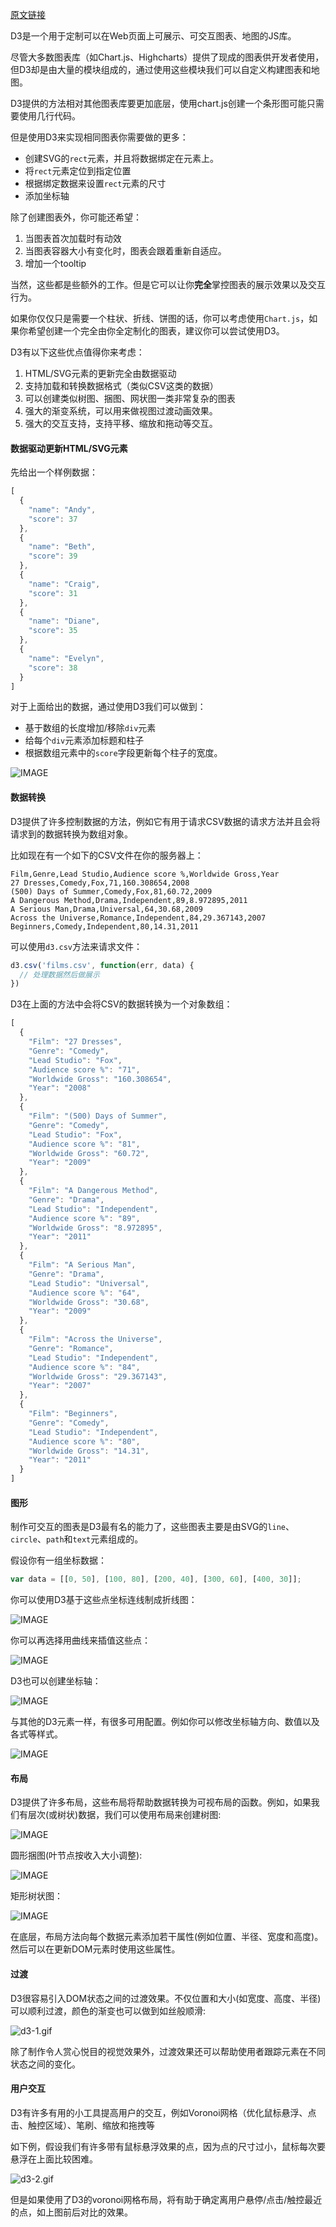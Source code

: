[原文链接](https://www.d3indepth.com/introduction/)

D3是一个用于定制可以在Web页面上可展示、可交互图表、地图的JS库。

尽管大多数图表库（如Chart.js、Highcharts）提供了现成的图表供开发者使用，但D3却是由大量的模块组成的，通过使用这些模块我们可以自定义构建图表和地图。

D3提供的方法相对其他图表库要更加底层，使用chart.js创建一个条形图可能只需要使用几行代码。

但是使用D3来实现相同图表你需要做的更多：

* 创建SVG的`rect`元素，并且将数据绑定在元素上。
* 将`rect`元素定位到指定位置
* 根据绑定数据来设置`rect`元素的尺寸
* 添加坐标轴

除了创建图表外，你可能还希望：

1. 当图表首次加载时有动效
2. 当图表容器大小有变化时，图表会跟着重新自适应。
3. 增加一个tooltip

当然，这些都是些额外的工作。但是它可以让你**完全**掌控图表的展示效果以及交互行为。

如果你仅仅只是需要一个柱状、折线、饼图的话，你可以考虑使用`Chart.js`，如果你希望创建一个完全由你全定制化的图表，建议你可以尝试使用D3。

D3有以下这些优点值得你来考虑：

1. HTML/SVG元素的更新完全由数据驱动
2. 支持加载和转换数据格式（类似CSV这类的数据）
3. 可以创建类似树图、捆图、网状图一类非常复杂的图表
4. 强大的渐变系统，可以用来做视图过渡动画效果。
5. 强大的交互支持，支持平移、缩放和拖动等交互。

#### 数据驱动更新HTML/SVG元素

先给出一个样例数据：

```js
[
  {
    "name": "Andy",
    "score": 37
  },
  {
    "name": "Beth",
    "score": 39
  },
  {
    "name": "Craig",
    "score": 31
  },
  {
    "name": "Diane",
    "score": 35
  },
  {
    "name": "Evelyn",
    "score": 38
  }
]
```

对于上面给出的数据，通过使用D3我们可以做到：

* 基于数组的长度增加/移除`div`元素
* 给每个`div`元素添加标题和柱子
* 根据数组元素中的`score`字段更新每个柱子的宽度。

![IMAGE](resources/AE912DAB228EF7B258275DA9B7C2F7D4.jpg)

#### 数据转换

D3提供了许多控制数据的方法，例如它有用于请求CSV数据的请求方法并且会将请求到的数据转换为数组对象。

比如现在有一个如下的CSV文件在你的服务器上：

```CSV
Film,Genre,Lead Studio,Audience score %,Worldwide Gross,Year
27 Dresses,Comedy,Fox,71,160.308654,2008
(500) Days of Summer,Comedy,Fox,81,60.72,2009
A Dangerous Method,Drama,Independent,89,8.972895,2011
A Serious Man,Drama,Universal,64,30.68,2009
Across the Universe,Romance,Independent,84,29.367143,2007
Beginners,Comedy,Independent,80,14.31,2011
```

可以使用`d3.csv`方法来请求文件：

```js
d3.csv('films.csv', function(err, data) {
  // 处理数据然后做展示
})
```

D3在上面的方法中会将CSV的数据转换为一个对象数组：

```js
[
  {
    "Film": "27 Dresses",
    "Genre": "Comedy",
    "Lead Studio": "Fox",
    "Audience score %": "71",
    "Worldwide Gross": "160.308654",
    "Year": "2008"
  },
  {
    "Film": "(500) Days of Summer",
    "Genre": "Comedy",
    "Lead Studio": "Fox",
    "Audience score %": "81",
    "Worldwide Gross": "60.72",
    "Year": "2009"
  },
  {
    "Film": "A Dangerous Method",
    "Genre": "Drama",
    "Lead Studio": "Independent",
    "Audience score %": "89",
    "Worldwide Gross": "8.972895",
    "Year": "2011"
  },
  {
    "Film": "A Serious Man",
    "Genre": "Drama",
    "Lead Studio": "Universal",
    "Audience score %": "64",
    "Worldwide Gross": "30.68",
    "Year": "2009"
  },
  {
    "Film": "Across the Universe",
    "Genre": "Romance",
    "Lead Studio": "Independent",
    "Audience score %": "84",
    "Worldwide Gross": "29.367143",
    "Year": "2007"
  },
  {
    "Film": "Beginners",
    "Genre": "Comedy",
    "Lead Studio": "Independent",
    "Audience score %": "80",
    "Worldwide Gross": "14.31",
    "Year": "2011"
  }
]
```

#### 图形

制作可交互的图表是D3最有名的能力了，这些图表主要是由SVG的`line`、`circle`、`path`和`text`元素组成的。

假设你有一组坐标数据：

```js
var data = [[0, 50], [100, 80], [200, 40], [300, 60], [400, 30]];
```

你可以使用D3基于这些点坐标连线制成折线图：

![IMAGE](resources/E38F84FA0A7F772AD6D3839CBA2111AC.jpg)

你可以再选择用曲线来插值这些点：

![IMAGE](resources/2D35CF7FC1B5FA5363A6DD8CBBCD97A9.jpg)

D3也可以创建坐标轴：

![IMAGE](resources/A3202D84AE9B51E8698346D9E97C5D9F.jpg)

与其他的D3元素一样，有很多可用配置。例如你可以修改坐标轴方向、数值以及各式等样式。

![IMAGE](resources/EF78911BA2C606BFA00B5C5AFFB5B9EC.jpg)

#### 布局

D3提供了许多布局，这些布局将帮助数据转换为可视布局的函数。例如，如果我们有层次(或树状)数据，我们可以使用布局来创建树图:

![IMAGE](resources/6A62ED038A909A3258F5FF08DF09754C.jpg)

圆形捆图(叶节点按收入大小调整):

![IMAGE](resources/D27D85D05D0287BFEE715D81E8BD9957.jpg)

矩形树状图：

![IMAGE](resources/A9C351B995AF17BEE678488405F0DC1F.jpg)

在底层，布局方法向每个数据元素添加若干属性(例如位置、半径、宽度和高度)。然后可以在更新DOM元素时使用这些属性。

#### 过渡

D3很容易引入DOM状态之间的过渡效果。不仅位置和大小(如宽度、高度、半径)可以顺利过渡，颜色的渐变也可以做到如丝般顺滑:

![d3-1.gif](resources/0C53EC916E16DB797A1953EA01580875.gif)

除了制作令人赏心悦目的视觉效果外，过渡效果还可以帮助使用者跟踪元素在不同状态之间的变化。

#### 用户交互

D3有许多有用的小工具提高用户的交互，例如Voronoi网格（优化鼠标悬浮、点击、触控区域）、笔刷、缩放和拖拽等

如下例，假设我们有许多带有鼠标悬浮效果的点，因为点的尺寸过小，鼠标每次要悬浮在上面比较困难。

![d3-2.gif](resources/F228DD4333D6BF4CAD8C019D2804EF2B.gif)

但是如果使用了D3的voronoi网格布局，将有助于确定离用户悬停/点击/触控最近的点，如上图前后对比的效果。